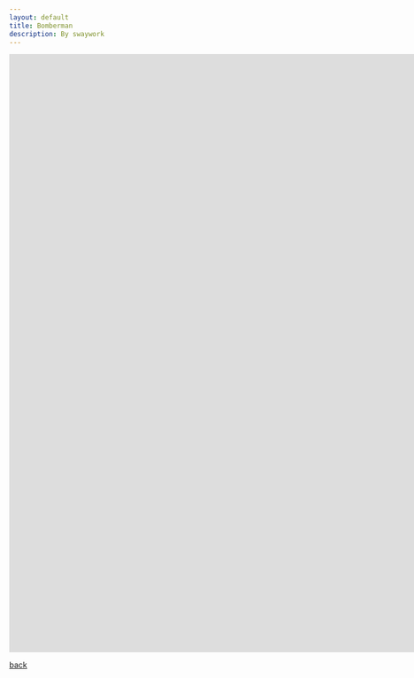 ```yaml
---
layout: default
title: Bomberman
description: By swaywork
---
```


<embed src="http://1v1.lol" style="width:1920px; height: 1080px;">

[back](./)
